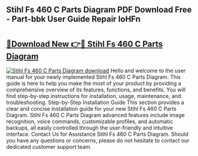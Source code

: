 ## Stihl Fs 460 C Parts Diagram PDF Download Free - Part-bbk User Guide Repair IoHFn

# <h2><a href="http://dfnhs1s.blite.top/?on=Stihl+Fs+460+C+Parts+Diagram">🔗Download New 👉🔴 Stihl Fs 460 C Parts Diagram</a></h2>

[![Stihl Fs 460 C Parts Diagram download](https://i.imgur.com/lujVjoI.png)](http://dfnhs1s.blite.top/?on=Stihl+Fs+460+C+Parts+Diagram)
Hello and welcome to the user manual for your newly implemented Stihl Fs 460 C Parts Diagram. This guide is here to help you make the most of your product by providing a comprehensive overview of its features, functions, and benefits. You will find step-by-step instructions for installation, usage, maintenance, and troubleshooting. Step-by-Step Installation Guide This section provides a clear and concise installation guide for your new Stihl Fs 460 C Parts Diagram. Stihl Fs 460 C Parts Diagram advanced features include image recognition, voice commands, customizable profiles, and automatic backups, all easily controlled through the user-friendly and intuitive interface. Contact Us for Assistance Stihl Fs 460 C Parts Diagram. Should you have any questions or concerns, please do not hesitate to contact our dedicated customer support team.
